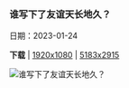 ### 谁写下了友谊天长地久？

日期：2023-01-24

**下载**  |  [1920x1080](https://cn.bing.com/th?id=OHR.BirksofAberfeldy_ZH-CN7810226692_1920x1080.jpg)  |  [5183x2915](https://cn.bing.com/th?id=OHR.BirksofAberfeldy_ZH-CN7810226692_UHD.jpg)

![谁写下了友谊天长地久？](https://cn.bing.com/th?id=OHR.BirksofAberfeldy_ZH-CN7810226692_1920x1080.jpg "位于阿伯费尔迪桦树林中的罗伯特·彭斯雕像, 苏格兰 (© Dennis Barnes/Getty Images)")

